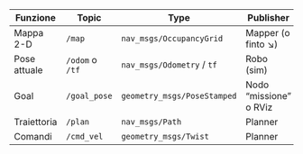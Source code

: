 | Funzione     | Topic           | Type                        | Publisher     | User |
| ------------ | --------------- | --------------------------- | ---------------------- | ----------- |
| Mappa 2-D    | `/map`          | `nav_msgs/OccupancyGrid`    | Mapper (o finto ↘︎)    | Planner     |
| Pose attuale | `/odom` o `/tf` | `nav_msgs/Odometry` / `tf`  | Robo (sim)             | Planner     |
| Goal         | `/goal_pose`    | `geometry_msgs/PoseStamped` | Nodo “missione” o RViz | Planner     |
| Traiettoria  | `/plan`         | `nav_msgs/Path`             | Planner                | (debug)     |
| Comandi      | `/cmd_vel`      | `geometry_msgs/Twist`       | Planner                | Robot       |
